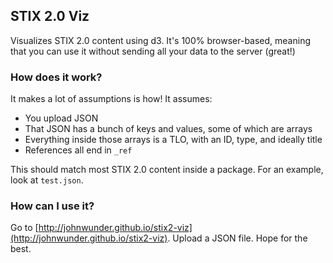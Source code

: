 ## STIX 2.0 Viz

Visualizes STIX 2.0 content using d3. It's 100% browser-based, meaning that you can use it without sending all your data to the server (great!)

### How does it work?

It makes a lot of assumptions is how! It assumes:

- You upload JSON
- That JSON has a bunch of keys and values, some of which are arrays
- Everything inside those arrays is a TLO, with an ID, type, and ideally title
- References all end in `_ref`

This should match most STIX 2.0 content inside a package. For an example, look at `test.json`.

### How can I use it?

Go to [http://johnwunder.github.io/stix2-viz](http://johnwunder.github.io/stix2-viz). Upload a JSON file. Hope for the best.
